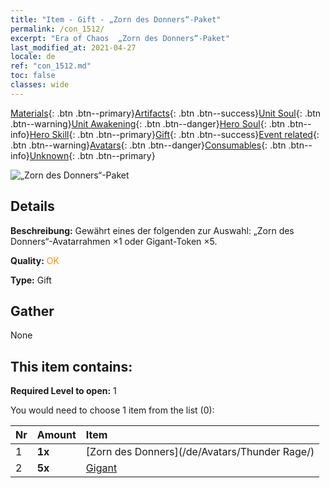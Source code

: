 ```yaml
---
title: "Item - Gift - „Zorn des Donners“-Paket"
permalink: /con_1512/
excerpt: "Era of Chaos  „Zorn des Donners“-Paket"
last_modified_at: 2021-04-27
locale: de
ref: "con_1512.md"
toc: false
classes: wide
---
```

 [Materials](/ItemsDE/){: .btn .btn--primary}[Artifacts](/ItemsDE/Artifacts/){: .btn .btn--success}[Unit Soul](/ItemsDE/UnitSoul/){: .btn .btn--warning}[Unit Awakening](/ItemsDE/UnitAwakening/){: .btn .btn--danger}[Hero Soul](/ItemsDE/HeroSoul/){: .btn .btn--info}[Hero Skill](/ItemsDE/HeroSkill/){: .btn .btn--primary}[Gift](/ItemsDE/Gift/){: .btn .btn--success}[Event related](/ItemsDE/Events/){: .btn .btn--warning}[Avatars](/ItemsDE/Avatars/){: .btn .btn--danger}[Consumables](/ItemsDE/Consumables/){: .btn .btn--info}[Unknown](/ItemsDE/Unknown/){: .btn .btn--primary}

 ![„Zorn des Donners“-Paket](/images/t/i_907126.png)

## Details
 **Beschreibung:** Gewährt eines der folgenden zur Auswahl: „Zorn des Donners“-Avatarrahmen ×1 oder Gigant-Token ×5.

 **Quality:** <span style="color: #FF8C00">OK</span>

 **Type:** Gift

## Gather

  None

## This item contains:

 **Required Level to open:** 1

 You would need to choose 1 item from the list (0):

  | Nr | Amount |     Item    |
  |:---|:-------|:------------|
  | 1 |  **1x** | [Zorn des Donners](/de/Avatars/Thunder Rage/) |  | 
  | 2 |  **5x** | [Gigant](/ItemsDE/unt_241/) |  | 
